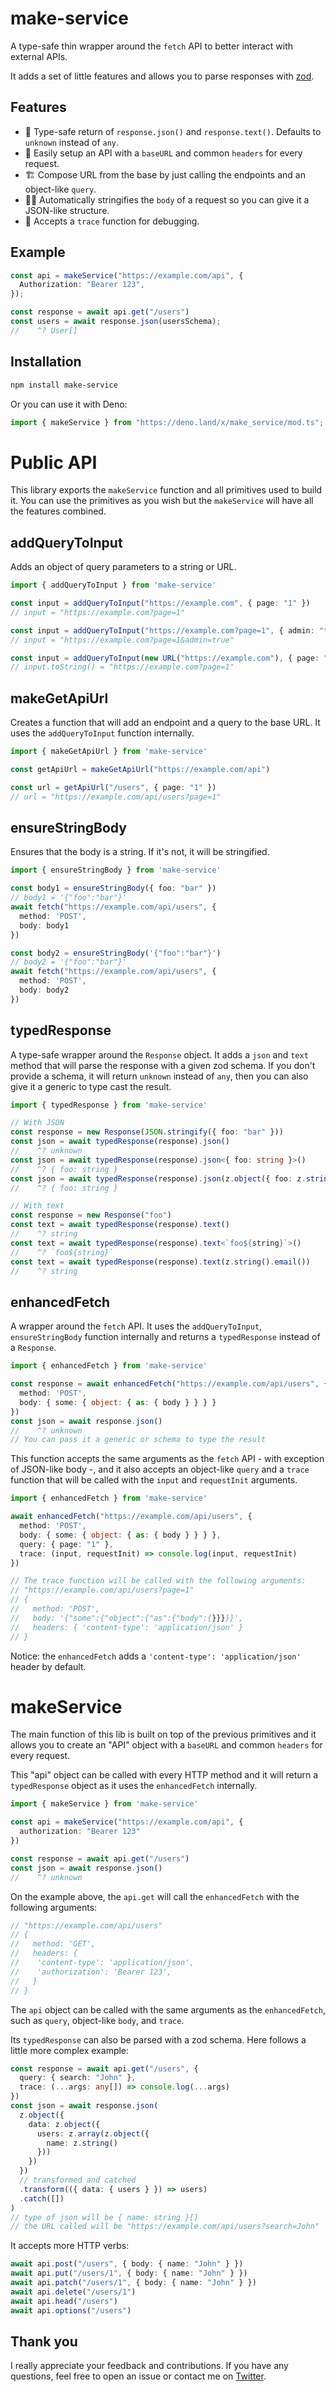 # make-service

A type-safe thin wrapper around the `fetch` API to better interact with external APIs.

It adds a set of little features and allows you to parse responses with [zod](https://github.com/colinhacks/zod).

## Features
- 🤩 Type-safe return of `response.json()` and `response.text()`. Defaults to `unknown` instead of `any`.
- 🚦 Easily setup an API with a `baseURL` and common `headers` for every request.
- 🏗️ Compose URL from the base by just calling the endpoints and an object-like `query`.
- 🧙‍♀️ Automatically stringifies the `body` of a request so you can give it a JSON-like structure.
- 🐛 Accepts a `trace` function for debugging.

## Example

```ts
const api = makeService("https://example.com/api", {
  Authorization: "Bearer 123",
});

const response = await api.get("/users")
const users = await response.json(usersSchema);
//    ^? User[]
```

## Installation

```sh
npm install make-service
```
Or you can use it with Deno:

```ts
import { makeService } from "https://deno.land/x/make_service/mod.ts";
```

# Public API

This library exports the `makeService` function and all primitives used to build it. You can use the primitives as you wish but the `makeService` will have all the features combined.

## addQueryToInput

Adds an object of query parameters to a string or URL.

```ts
import { addQueryToInput } from 'make-service'

const input = addQueryToInput("https://example.com", { page: "1" })
// input = "https://example.com?page=1"

const input = addQueryToInput("https://example.com?page=1", { admin: "true" })
// input = "https://example.com?page=1&admin=true"

const input = addQueryToInput(new URL("https://example.com"), { page: "1" })
// input.toString() = "https://example.com?page=1"
```

## makeGetApiUrl

Creates a function that will add an endpoint and a query to the base URL.
It uses the `addQueryToInput` function internally.

```ts
import { makeGetApiUrl } from 'make-service'

const getApiUrl = makeGetApiUrl("https://example.com/api")

const url = getApiUrl("/users", { page: "1" })
// url = "https://example.com/api/users?page=1"
```

## ensureStringBody

Ensures that the body is a string. If it's not, it will be stringified.

```ts
import { ensureStringBody } from 'make-service'

const body1 = ensureStringBody({ foo: "bar" })
// body1 = '{"foo":"bar"}'
await fetch("https://example.com/api/users", {
  method: 'POST',
  body: body1
})

const body2 = ensureStringBody('{"foo":"bar"}')
// body2 = '{"foo":"bar"}'
await fetch("https://example.com/api/users", {
  method: 'POST',
  body: body2
})
```

## typedResponse

A type-safe wrapper around the `Response` object. It adds a `json` and `text` method that will parse the response with a given zod schema. If you don't provide a schema, it will return `unknown` instead of `any`, then you can also give it a generic to type cast the result.

```ts
import { typedResponse } from 'make-service'

// With JSON
const response = new Response(JSON.stringify({ foo: "bar" }))
const json = await typedResponse(response).json()
//    ^? unknown
const json = await typedResponse(response).json<{ foo: string }>()
//    ^? { foo: string }
const json = await typedResponse(response).json(z.object({ foo: z.string() }))
//    ^? { foo: string }

// With text
const response = new Response("foo")
const text = await typedResponse(response).text()
//    ^? string
const text = await typedResponse(response).text<`foo${string}`>()
//    ^? `foo${string}`
const text = await typedResponse(response).text(z.string().email())
//    ^? string
```

## enhancedFetch

A wrapper around the `fetch` API.
It uses the `addQueryToInput`, `ensureStringBody` function internally and returns a `typedResponse` instead of a `Response`.

```ts
import { enhancedFetch } from 'make-service'

const response = await enhancedFetch("https://example.com/api/users", {
  method: 'POST',
  body: { some: { object: { as: { body } } } }
})
const json = await response.json()
//    ^? unknown
// You can pass it a generic or schema to type the result
```

This function accepts the same arguments as the `fetch` API - with exception of JSON-like body -, and it also accepts an object-like `query` and a `trace` function that will be called with the `input` and `requestInit` arguments.

```ts
import { enhancedFetch } from 'make-service'

await enhancedFetch("https://example.com/api/users", {
  method: 'POST',
  body: { some: { object: { as: { body } } } },
  query: { page: "1" },
  trace: (input, requestInit) => console.log(input, requestInit)
})

// The trace function will be called with the following arguments:
// "https://example.com/api/users?page=1"
// {
//   method: 'POST',
//   body: '{"some":{"object":{"as":{"body":{}}}}}',
//   headers: { 'content-type': 'application/json' }
// }
```

Notice: the `enhancedFetch` adds a `'content-type': 'application/json'` header by default.

# makeService

The main function of this lib is built on top of the previous primitives and it allows you to create an "API" object with a `baseURL` and common `headers` for every request.

This "api" object can be called with every HTTP method and it will return a `typedResponse` object as it uses the `enhancedFetch` internally.

```ts
import { makeService } from 'make-service'

const api = makeService("https://example.com/api", {
  authorization: "Bearer 123"
})

const response = await api.get("/users")
const json = await response.json()
//    ^? unknown
```

On the example above, the `api.get` will call the `enhancedFetch` with the following arguments:

```ts
// "https://example.com/api/users"
// {
//   method: 'GET',
//   headers: {
//    'content-type': 'application/json',
//    'authorization': 'Bearer 123',
//   }
// }
```

The `api` object can be called with the same arguments as the `enhancedFetch`, such as `query`, object-like `body`, and `trace`.

Its `typedResponse` can also be parsed with a zod schema. Here follows a little more complex example:

```ts
const response = await api.get("/users", {
  query: { search: "John" },
  trace: (...args: any[]) => console.log(...args)
})
const json = await response.json(
  z.object({
    data: z.object({
      users: z.array(z.object({
        name: z.string()
      }))
    })
  })
  // transformed and catched
  .transform(({ data: { users } }) => users)
  .catch([])
)
// type of json will be { name: string }[]
// the URL called will be "https://example.com/api/users?search=John"
```

It accepts more HTTP verbs:
```ts
await api.post("/users", { body: { name: "John" } })
await api.put("/users/1", { body: { name: "John" } })
await api.patch("/users/1", { body: { name: "John" } })
await api.delete("/users/1")
await api.head("/users")
await api.options("/users")
```

## Thank you
I really appreciate your feedback and contributions. If you have any questions, feel free to open an issue or contact me on [Twitter](https://twitter.com/gugaguichard).
